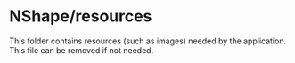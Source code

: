 # NShape/resources

This folder contains resources (such as images) needed by the application. This file can
be removed if not needed.
